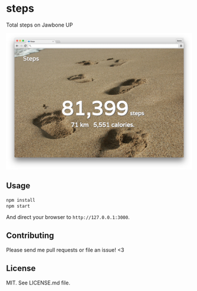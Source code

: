 steps
=====

Total steps on Jawbone UP

![Screenshot](screenshots/steps.png)

## Usage

```
npm install
npm start
```

And direct your browser to `http://127.0.0.1:3000`.

## Contributing

Please send me pull requests or file an issue! <3

## License

MIT. See LICENSE.md file.
